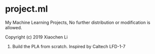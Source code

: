 # project.ml
My Machine Learning Projects, No further distribution or modification is allowed.


Copyright (c) 2019 Xiaochen Li

1. Build the PLA from scratch. Inspired by Caltech LFD-1-7
